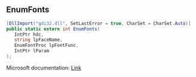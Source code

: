 ## EnumFonts

```csharp
[DllImport("gdi32.dll", SetLastError = true, CharSet = CharSet.Auto)]
public static extern int EnumFonts(
   IntPtr hdc,
   string lpFaceName,
   EnumFontProc lpFontFunc,
   IntPtr lParam
);
```

Microsoft documentation: [Link](https://docs.microsoft.com/en-us/windows/win32/api/wingdi/nf-wingdi-enumfontsa)
